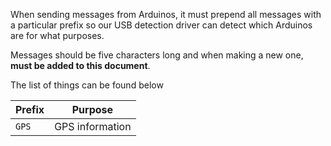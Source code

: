 When sending messages from Arduinos, it must prepend all messages with a particular prefix so our USB detection driver can detect which Arduinos are for what purposes.

Messages should be five characters long and when making a new one, **must be added to this document**.

The list of things can be found below

| Prefix | Purpose |
| ------ | ------- |
| `GPS`  | GPS information |
